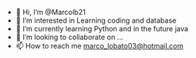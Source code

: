 - 👋 Hi, I’m @Marcolb21
- 👀 I’m interested in Learning coding and database
- 🌱 I’m currently learning Python and in the future java
- 💞️ I’m looking to collaborate on ...
- 📫 How to reach me marco_lobato03@hotmail.com

<!---
Marcolb21/Marcolb21 is a ✨ special ✨ repository because its `README.md` (this file) appears on your GitHub profile.
You can click the Preview link to take a look at your changes.
--->
